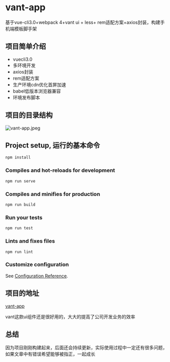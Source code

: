 # vant-app

基于vue-cli3.0+webpack 4+vant ui + less+ rem适配方案+axios封装，构建手机端模板脚手架

## 项目简单介绍

- vuecli3.0
- 多环境开发
- axios封装
- rem适配方案
- 生产环境cdn优化首屏加速
- babel低版本浏览器兼容
- 环境发布脚本

## 项目的目录结构

![vant-app.jpeg](https://upload-images.jianshu.io/upload_images/4678292-1f400e8ecc56c486.jpeg?imageMogr2/auto-orient/strip%7CimageView2/2/w/1240)

## Project setup, 运行的基本命令
```
npm install
```

### Compiles and hot-reloads for development
```
npm run serve
```

### Compiles and minifies for production
```
npm run build
```

### Run your tests
```
npm run test
```

### Lints and fixes files
```
npm run lint
```

### Customize configuration
See [Configuration Reference](https://cli.vuejs.org/config/).

## 项目的地址
[vant-app](https://github.com/nieyulin112/vant-app)

vant这款ui组件还是很好用的，大大的提高了公司开发业务的效率

## 总结

因为项目刚刚构建起来，后面还会持续更新，实际使用过程中一定还有很多问题，如果文章中有错误希望能够被指正，一起成长
